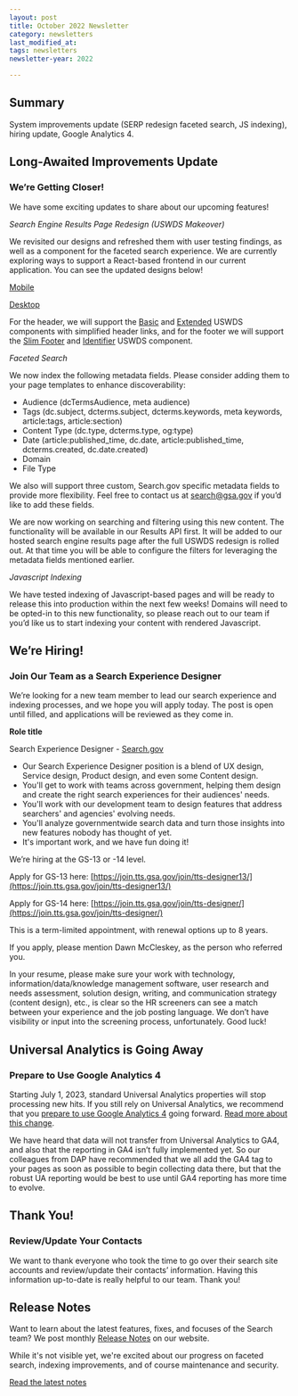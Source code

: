 ```yaml
---
layout: post
title: October 2022 Newsletter
category: newsletters
last_modified_at: 
tags: newsletters
newsletter-year: 2022

---
```


## Summary
System improvements update (SERP redesign faceted search, JS indexing), hiring update, Google Analytics 4.


## Long-Awaited Improvements Update
### We’re Getting Closer!

We have some exciting updates to share about our upcoming features!  

_Search Engine Results Page Redesign (USWDS Makeover)_

We revisited our designs and refreshed them with user testing findings, as well as a component for the faceted search experience. We are currently exploring ways to support a React-based frontend in our current application. You can see the updated designs below!

[Mobile](https://github.com/GSA/search-gov-agency-collaboration/blob/main/results-page-redesign-2022/serp_redesign_mobile.pdf)

[Desktop](https://github.com/GSA/search-gov-agency-collaboration/blob/main/results-page-redesign-2022/serp_redesign_desktop.pdf)

For the header, we will support the [Basic](https://designsystem.digital.gov/components/headers/basic/) and [Extended](https://designsystem.digital.gov/components/header/extended/) USWDS components with simplified header links, and for the footer we will support the [Slim Footer](https://designsystem.digital.gov/components/footer/) and [Identifier](https://designsystem.digital.gov/components/identifier/) USWDS component.

_Faceted Search_ 

We now index the following metadata fields. Please consider adding them to your page templates to enhance discoverability:

*   Audience (dcTermsAudience, meta audience)
*   Tags (dc.subject, dcterms.subject, dcterms.keywords, meta keywords, article:tags, article:section)
*   Content Type (dc.type, dcterms.type, og:type)
*   Date (article:published\_time, dc.date, article:published\_time, dcterms.created, dc.date.created)
*   Domain
*   File Type 

We also will support three custom, Search.gov specific metadata fields to provide more flexibility. Feel free to contact us at [search@gsa.gov](mailto:search@gsa.gov) if you’d like to add these fields.

We are now working on searching and filtering using this new content. The functionality will be available in our Results API first. It will be added to our hosted search engine results page after the full USWDS redesign is rolled out. At that time you will be able to configure the filters for leveraging the metadata fields mentioned earlier.

_Javascript Indexing_

We have tested indexing of Javascript-based pages and will be ready to release this into production within the next few weeks! Domains will need to be opted-in to this new functionality, so please reach out to our team if you’d like us to start indexing your content with rendered Javascript.

## We’re Hiring!
### Join Our Team as a Search Experience Designer

We’re looking for a new team member to lead our search experience and indexing processes, and we hope you will apply today. The post is open until filled, and applications will be reviewed as they come in.

**Role title**

Search Experience Designer - [Search.gov](http://search.gov/)

*   Our Search Experience Designer position is a blend of UX design, Service design, Product design, and even some Content design.
*   You'll get to work with teams across government, helping them design and create the right search experiences for their audiences' needs.
*   You'll work with our development team to design features that address searchers' and agencies' evolving needs.
*   You'll analyze governmentwide search data and turn those insights into new features nobody has thought of yet.
*   It's important work, and we have fun doing it!

We’re hiring at the GS-13 or -14 level.

Apply for GS-13 here: [https://join.tts.gsa.gov/join/tts-designer13/](https://join.tts.gsa.gov/join/tts-designer13/)

Apply for GS-14 here: [https://join.tts.gsa.gov/join/tts-designer/](https://join.tts.gsa.gov/join/tts-designer/)

This is a term-limited appointment, with renewal options up to 8 years.

If you apply, please mention Dawn McCleskey, as the person who referred you.

In your resume, please make sure your work with technology, information/data/knowledge management software, user research and needs assessment, solution design, writing, and communication strategy (content design), etc., is clear so the HR screeners can see a match between your experience and the job posting language. We don’t have visibility or input into the screening process, unfortunately. Good luck!

## Universal Analytics is Going Away
### Prepare to Use Google Analytics 4

Starting July 1, 2023, standard Universal Analytics properties will stop processing new hits. If you still rely on Universal Analytics, we recommend that you [prepare to use Google Analytics 4](https://support.google.com/analytics/answer/10759417) going forward. [Read more about this change](https://support.google.com/analytics/answer/11583528?hl=en). 

We have heard that data will not transfer from Universal Analytics to GA4, and also that the reporting in GA4 isn’t fully implemented yet. So our colleagues from DAP have recommended that we all add the GA4 tag to your pages as soon as possible to begin collecting data there, but that the robust UA reporting would be best to use until GA4 reporting has more time to evolve.

## Thank You!
### Review/Update Your Contacts
We want to thank everyone who took the time to go over their search site accounts and review/update their contacts’ information. Having this information up-to-date is really helpful to our team. Thank you!

## Release Notes

Want to learn about the latest features, fixes, and focuses of the Search team? We post monthly [Release Notes](https://search.gov/about/updates/releases/) on our website.

While it's not visible yet, we're excited about our progress on faceted search, indexing improvements, and of course maintenance and security.

[Read the latest notes](https://search.gov/about/updates/releases/september-2022.html)